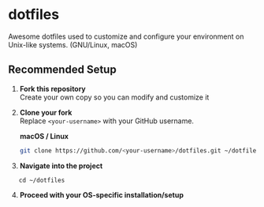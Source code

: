 # dotfiles
Awesome dotfiles used to customize and configure your environment on Unix-like systems. (GNU/Linux, macOS) 

## Recommended Setup

1. **Fork this repository**  
   Create your own copy so you can modify and customize it

2. **Clone your fork**  
   Replace `<your-username>` with your GitHub username.

   **macOS / Linux**
   ```bash
   git clone https://github.com/<your-username>/dotfiles.git ~/dotfiles

3. **Navigate into the project**
```shell
   cd ~/dotfiles
```

4. **Proceed with your OS-specific installation/setup**
